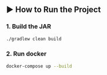 ## ▶️ How to Run the Project

### 1. Build the JAR
```bash
./gradlew clean build
```
### 2. Run docker
```bash
docker-compose up --build
```  